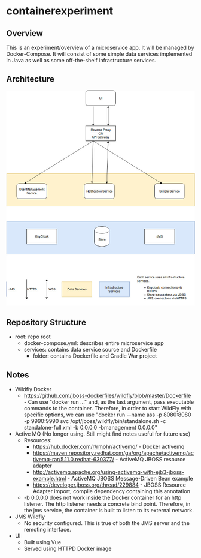 # containerexperiment

## Overview
This is an experiment/overview of a microservice app. It will be managed by Docker-Compose. It will consist of some simple data services implemented in Java as well as some off-the-shelf infrastructure services.

## Architecture
![Architecture](https://github.com/jdchandler88/containerexperiment/blob/master/ContainerExperiment.jpg)

## Repository Structure

* root: repo root
  * docker-compose.yml: describes entire microservice app
  * services: contains data service source and Dockerfile
    * folder: contains Dockerfile and Gradle War project

## Notes
* Wildfly Docker
  * https://github.com/jboss-dockerfiles/wildfly/blob/master/Dockerfile - Can use "docker run ..." and, as the last argument, pass executable commands to the container. Therefore, in order to start WildFly with specific options, we can use "docker run --name ass -p 8080:8080 -p 9990:9990 svc /opt/jboss/wildfly/bin/standalone.sh -c standalone-full.xml -b 0.0.0.0 -bmanagement 0.0.0.0"
* Active MQ (No longer using. Still might find notes useful for future use)
  * Resources:
    * https://hub.docker.com/r/rmohr/activemq/ - Docker activemq
    * https://maven.repository.redhat.com/ga/org/apache/activemq/activemq-rar/5.11.0.redhat-630377/ - ActiveMQ JBOSS resource adapter
    * http://activemq.apache.org/using-activemq-with-ejb3-jboss-example.html - ActiveMQ JBOSS Message-Driven Bean example
    * https://developer.jboss.org/thread/229884 - JBOSS Resource Adapter import; compile dependency containing this annotation
  * -b 0.0.0.0 does not work inside the Docker container for an http listener. The http listener needs a concrete bind point. Therefore, in the jms service, the container is built to listen to its external network.
* JMS Wildfly
  * No security configured. This is true of both the JMS server and the remoting interface.
* UI
  * Built using Vue
  * Served using HTTPD Docker image


